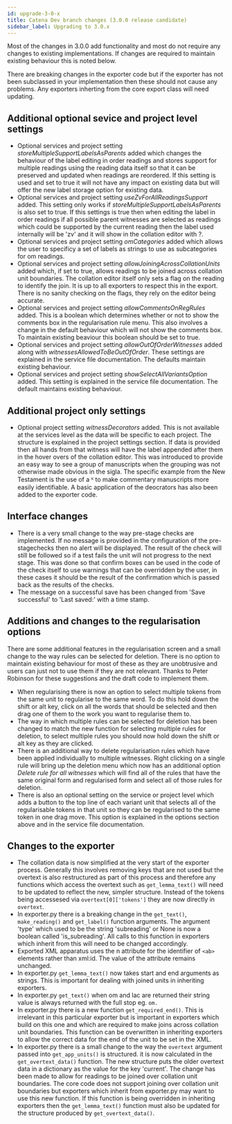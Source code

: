 ```yaml
---
id: upgrade-3-0-x
title: Catena Dev branch changes (3.0.0 release candidate)
sidebar_label: Upgrading to 3.0.x
---
```


Most of the changes in 3.0.0 add functionality and most do not require any changes to existing implementations. If changes
are required to maintain existing behaviour this is noted below.

There are breaking changes in the exporter code but if the exporter has not been subclassed in your implementation then
these should not cause any problems. Any exporters inherting from the core export class will need updating.

## Additional optional sevice and project level settings

- Optional services and project setting *storeMultipleSupportLabelsAsParents* added which changes the behaviour of the label editing in order readings and stores support for multiple readings using the reading data itself so that it can be preserved and updated when readings are reordered. If this setting is used and set to true it will not have any impact on existing data but will offer the new label storage option for existing data.
- Optional services and project setting *useZvForAllReadingsSupport* added. This setting only works if *storeMultipleSupportLabelsAsParents* is also set to true. If this settings is true then when editing the label in order readings if all possible parent witnesses are selected as readings which could be supported by the current reading then the label used internally will be 'zv' and it will show in the collation editor with ?.
- Optional services and project setting *omCategories* added which allows the user to specificy a set of labels as strings to use as subcategories for om readings.
- Optional services and project setting *allowJoiningAcrossCollationUnits* added which, if set to true, allows readings to be joined across collation unit boundaries. The collation editor itself only sets a flag on the reading to identify the join. It is up to all exporters to respect this in the export. There is no sanity checking on the flags, they rely on the editor being accurate.
- Optional services and project setting *allowCommentsOnRegRules* added. This is a boolean which determines whether or not to show the comments box in the regularisation rule menu. This also involves a change in the default behaviour which will not show the comments box. To maintain existing beaviour this boolean should be set to true.
- Optional services and project setting *allowOutOfOrderWitnesses* added along with *witnessesAllowedToBeOutOfOrder*. These settings are explained in the service file documentation. The defaults maintain existing behaviour.
- Optional services and project setting *showSelectAllVariantsOption* added. This setting is explained in the service file documentation. The default maintains existing behaviour.

## Additional project only settings

- Optional project setting *witnessDecorators* added. This is not available at the services level as the data will be specific to each project. The structure is explained in the project settings section. If data is provided then all hands from that witness will have the label appended after them in the hover overs of the collation editor. This was introduced to provide an easy way to see a group of manuscripts when the grouping was not otherwise made obvious in the sigla. The specific example from the New Testament is the use of a ᴷ to make commentary manuscripts more easily identifiable. A basic application of the deocrators has also been added to the exporter code.

## Interface changes

- There is a very small change to the way pre-stage checks are implemented. If no message is provided in the configuration of the pre-stagechecks then no alert will be displayed. The result of the check will still be followed so if a test fails the unit will not progress to the next stage. This was done so that confirm boxes can be used in the code of the check itself to use warnings that can be overridden by the user, in these cases it should be the result of the confirmation which is passed back as the results of the checks.
- The message on a successful save has been changed from 'Save successful' to 'Last saved:' with a time stamp.

## Additions and changes to the regularisation options

There are some additional features in the regularisation screen and a small change to the way rules can be selected for deletion. There is no option to maintain existing behaviour for most of these as they are unobtrusive and users can just not to use them if they are not relevant. Thanks to Peter Robinson for these suggestions and the draft code to implement them.

- When regularising there is now an option to select multiple tokens from the same unit to regularise to the same word. To do this hold down the shift or alt key, click on all the words that should be selected and then drag one of them to the work you want to regularise them to.
- The way in which multiple rules can be selected for deletion has been changed to match the new function for selecting multiple rules for deletion, to select multiple rules you should now hold down the shift or alt key as they are clicked.
- There is an additional way to delete regularisation rules which have been applied individually to multiple witnesses. Right clicking on a single rule will bring up the deletion menu which now has an additional option *Delete rule for all witnesses* which will find all of the rules that have the same original form and regularised form and select all of those rules for deletion.
- There is also an optional setting on the service or project level which adds a button to the top line of each variant unit that selects all of the regularisable tokens in that unit so they can be regularised to the same token in one drag move. This option is explained in the options section above and in the service file documentation.

## Changes to the exporter

- The collation data is now simplified at the very start of the exporter process. Generally this involves removing keys that are not used but the overtext is also restructured as part of this process and therefore any functions which access the overtext such as ```get_lemma_text()``` will need to be updated to reflect the new, simpler structure. Instead of the tokens being accessesed via ```overtext[0]['tokens']``` they are now directly in ```overtext```.
- In exporter.py there is a breaking change in the ```get_text()```, ```make_reading()``` and ```get_label()``` function arguments. The argument 'type' which used to be the string 'subreading' or None is now a boolean called 'is_subreading'. All calls to this function in exporters which inherit from this will need to be changed accordingly.
- Exported XML apparatus uses the n attribute for the identifier of ```<ab>``` elements rather than xml:id. The value of the attribute remains unchanged.
- In exporter.py ```get_lemma_text()``` now takes start and end arguments as strings. This is important for dealing with joined units in inheriting exporters.
- In exporter.py ```get_text()``` when om and lac are returned their string value is always returned with the full stop eg. ```om.```
- In exporter.py there is a new function ```get_required_end()```. This is irrelevant in this particular exporter but is important in exporters which build on this one and which are required to make joins across collation unit boundaries. This function can be overwritten in inheriting exporters to allow the correct data for the end of the unit to be set in the XML.
- In exporter.py there is a small change to the way the ```overtext``` argument passed into ```get_app_units()``` is structured. it is now calculated in the ```get_overtext_data()``` function. The new structure puts the older overtext data in a dictionary as the value for the key 'current'. The change has been made to allow for readings to be joined over collation unit boundaries. The core code does not support joining over collation unit boundaries but exporters which inherit from exporter.py may want to use this new function. If this function is being overridden in inheriting exporters then the ```get_lemma_text()``` function must also be updated for the structure produced by ```get_overtext_data()```.
